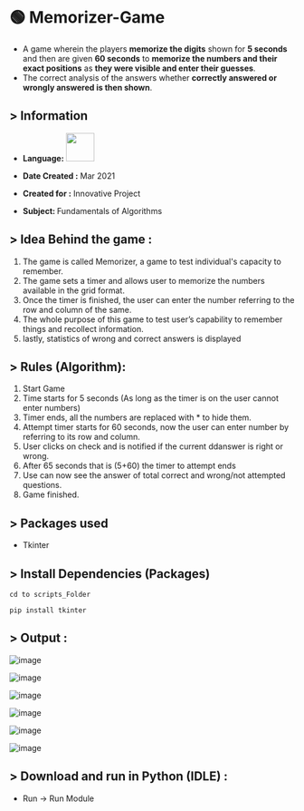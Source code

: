 # :green_circle: Memorizer-Game
* A game wherein the players **memorize the digits** shown for **5 seconds** and then are given **60 seconds** to **memorize the numbers and their exact positions** as **they were visible and enter their guesses**. 
* The correct analysis of the answers whether **correctly answered or wrongly answered is then shown**.

## > Information

* <b>Language:</b> <img src="https://cdn.jsdelivr.net/gh/devicons/devicon/icons/python/python-original-wordmark.svg" height=50>


* <b>Date Created :</b> Mar 2021

* <b>Created for :</b> Innovative Project

* <b>Subject: </b> Fundamentals of Algorithms

## > Idea Behind the game :
1. The game is called Memorizer, a game to test individual's
capacity to remember.
2. The game sets a timer and allows user to memorize the
numbers available in the grid format.
3. Once the timer is finished, the user can enter the number
referring to the row and column of the same.
4. The whole purpose of this game to test user’s capability to
remember things and recollect information.
5. lastly, statistics of wrong and correct answers is displayed


## > Rules (Algorithm):
1. Start Game
2. Time starts for 5 seconds (As long as the timer is on the
user cannot enter numbers)
3. Timer ends, all the numbers are replaced with * to hide
them.
4. Attempt timer starts for 60 seconds, now the user can
enter number by referring to its row and column.
5. User clicks on check and is notified if the current ddanswer
is right or wrong.
6. After 65 seconds that is (5+60) the timer to attempt ends
7. Use can now see the answer of total correct and
wrong/not attempted questions.
8. Game finished.

## > Packages used
* Tkinter

## > Install Dependencies (Packages)
```
cd to scripts_Folder
```
```
pip install tkinter
```

## > Output : 

![image](https://github.com/ruchi961/MemorizerGame/assets/128241982/db11528e-a358-48f3-a9f3-f2300cdd4cd7)

![image](https://github.com/ruchi961/MemorizerGame/assets/128241982/06293ca0-1171-4096-b33b-3fa1e36b20e2)

![image](https://github.com/ruchi961/MemorizerGame/assets/128241982/598f3498-f323-4b53-9944-cc88262191da)

![image](https://github.com/ruchi961/MemorizerGame/assets/128241982/091b2ac8-3efe-4319-bdfc-a7f6a108a149)

![image](https://github.com/ruchi961/MemorizerGame/assets/128241982/5a9456f5-e3dc-4ea0-a4e9-f375baf6deb9)

![image](https://github.com/ruchi961/MemorizerGame/assets/128241982/58ccbf22-78f4-4722-ba4c-3fb1705de373)


## >  Download and run in Python (IDLE) :
* Run -> Run Module

